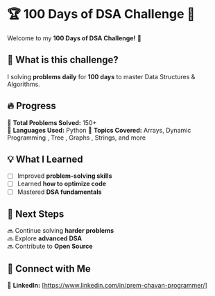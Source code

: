 # 🏆 100 Days of DSA Challenge 🚀  

Welcome to my **100 Days of DSA Challenge!** 🎯  

## 📌 What is this challenge?  
I solving **problems daily** for **100 days** to master Data Structures & Algorithms.  

## 🔥 Progress  
🔹 **Total Problems Solved:** 150+  
🔹 **Languages Used:** Python
🔹 **Topics Covered:** Arrays, Dynamic Programming , Tree , Graphs ,  Strings, and more  

## 💡 What I Learned  
- [ ] Improved **problem-solving skills**  
- [ ] Learned **how to optimize code**  
- [ ] Mastered **DSA fundamentals**  

## 🚀 Next Steps  
🔜 Continue solving **harder problems**  
🔜 Explore **advanced DSA**  
🔜 Contribute to **Open Source**  

## 🔗 Connect with Me  
🔹 **LinkedIn:** [https://www.linkedin.com/in/prem-chavan-programmer/]
